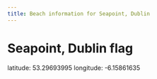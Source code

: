 ```yaml
---
title: Beach information for Seapoint, Dublin
---
```

# Seapoint, Dublin <span class="material-icons blue-flag">flag</span>

<div class="location-info">latitude: 53.29693995 longitude: -6.15861635</div>
<div></div>